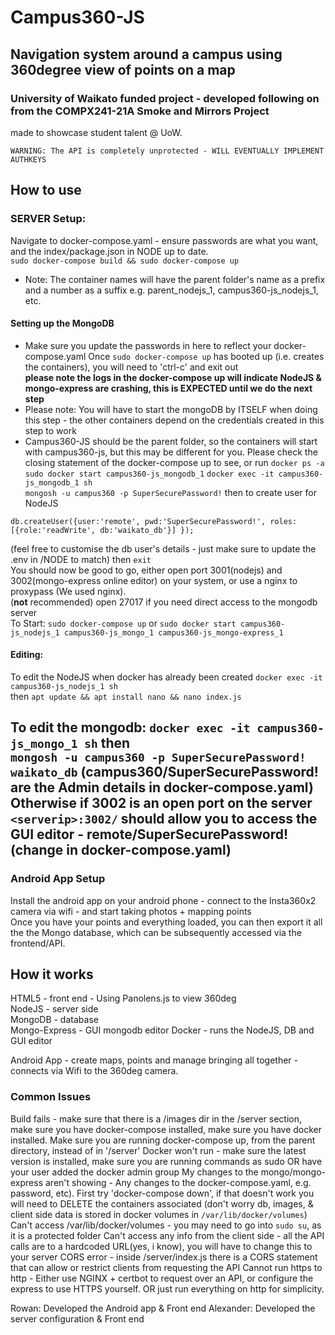 # Campus360-JS
## Navigation system around a campus using 360degree view of points on a map
### University of Waikato funded project - developed following on from the COMPX241-21A Smoke and Mirrors Project
made to showcase student talent @ UoW.

```WARNING: The API is completely unprotected - WILL EVENTUALLY IMPLEMENT AUTHKEYS```

## How to use
### SERVER Setup:
Navigate to docker-compose.yaml - ensure passwords are what you want, and the index/package.json in NODE up to date.   
```sudo docker-compose build && sudo docker-compose up```  
- Note: The container names will have the parent folder's name as a prefix and a number as a suffix e.g. parent_nodejs_1, campus360-js_nodejs_1, etc.
#### Setting up the MongoDB  
 - Make sure you update the passwords in here to reflect your docker-compose.yaml
Once ```sudo docker-compose up``` has booted up (i.e. creates the containers), you will need to 'ctrl-c' and exit out  
**please note the logs in the docker-compose up will indicate NodeJS & mongo-express are crashing, this is EXPECTED until we do the next step**  
- Please note: You will have to start the mongoDB by ITSELF when doing this step - the other containers depend on the credentials created in this step to work  
- Campus360-JS should be the parent folder, so the containers will start with campus360-js, but this may be different for you. Please check the closing statement of the docker-compose up to see, or run ```docker ps -a```  
```sudo docker start campus360-js_mongodb_1```
```docker exec -it campus360-js_mongodb_1 sh```  
```mongosh -u campus360 -p SuperSecurePassword!``` then to create user for NodeJS 
```use waikato_db; 
db.createUser({user:'remote', pwd:'SuperSecurePassword!', roles:[{role:'readWrite', db:'waikato_db'}] });
```
(feel free to customise the db user's details - just make sure to update the .env in /NODE to match)
then 
```exit```  
You should now be good to go, either open port 3001(nodejs) and 3002(mongo-express online editor) on your system, or use a nginx to proxypass (We used nginx).  
(**not** recommended) open 27017 if you need direct access to the mongodb server  
To Start: ```sudo docker-compose up``` or ```sudo docker start campus360-js_nodejs_1 campus360-js_mongo_1 campus360-js_mongo-express_1```

#### Editing:  
  To edit the NodeJS when docker has already been created ```docker exec -it campus360-js_nodejs_1 sh```  
  then ```apt update && apt install nano && nano index.js```  
  
  To edit the mongodb: ```docker exec -it campus360-js_mongo_1 sh``` then  
  ```mongosh -u campus360 -p SuperSecurePassword! waikato_db``` (campus360/SuperSecurePassword! are the Admin details in docker-compose.yaml)
   Otherwise if 3002 is an open port on the server ```<serverip>:3002/``` should allow you to access the GUI editor - remote/SuperSecurePassword! (change in docker-compose.yaml)  
---
### Android App Setup
Install the android app on your android phone - connect to the Insta360x2 camera via wifi - and start taking photos + mapping points   
Once you have your points and everything loaded, you can then export it all the the Mongo database, which can be subsequently accessed via the frontend/API.  

## How it works
HTML5 - front end - Using Panolens.js to view 360deg    
NodeJS - server side  
MongoDB - database   
Mongo-Express - GUI mongodb editor
Docker - runs the NodeJS, DB and GUI editor  
  
Android App - create maps, points and manage bringing all together - connects via Wifi to the 360deg camera.  

### Common Issues
Build fails - make sure that there is a /images dir in the /server section, make sure you have docker-compose installed, make sure you have docker installed. Make sure you are running docker-compose up, from the parent directory, instead of in '/server'
Docker won't run - make sure the latest version is installed, make sure you are running commands as sudo OR have your user added the docker admin group 
My changes to the mongo/mongo-express aren't showing - Any changes to the docker-compose.yaml, e.g. password, etc). First try 'docker-compose down', if that doesn't work you will need to DELETE the containers associated (don't worry db, images, & client side data is stored in docker volumes in ```/var/lib/docker/volumes```)
Can't access /var/lib/docker/volumes - you may need to go into ```sudo su```, as it is a protected folder
Can't access any info from the client side - all the API calls are to a hardcoded URL(yes, i know), you will have to change this to your server
CORS error - inside /server/index.js there is a CORS statement that can allow or restrict clients from requesting the API
Cannot run https to http - Either use NGINX + certbot to request over an API, or configure the express to use HTTPS yourself. OR just run everything on http for simplicity.

Rowan: Developed the Android app & Front end
Alexander: Developed the server configuration & Front end
